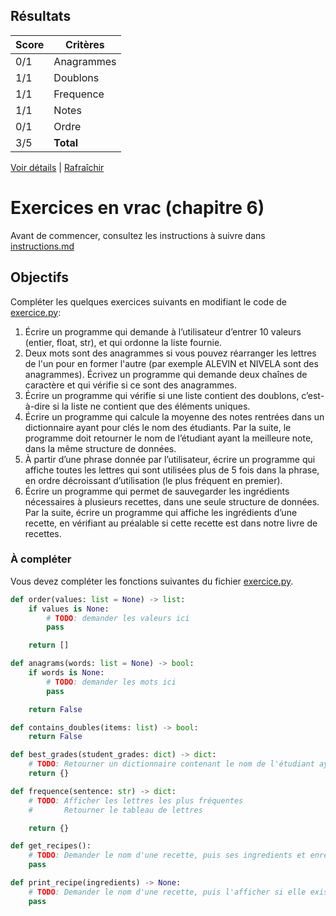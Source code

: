 





## Résultats
Score | Critères
--- | ---
0/1 | Anagrammes
1/1 | Doublons
1/1 | Frequence
1/1 | Notes
0/1 | Ordre
3/5 | **Total**

[Voir détails](./logs/tests_results.txt) | [Rafraîchir](../../)
# Exercices en vrac (chapitre 6)

Avant de commencer, consultez les instructions à suivre dans [instructions.md](instructions.md)

## Objectifs

Compléter les quelques exercices suivants en modifiant le code de [exercice.py](exercice.py):

1. Écrire un programme qui demande à l’utilisateur d’entrer 10 valeurs (entier, float, str), et qui ordonne la liste fournie.
2. Deux mots sont des anagrammes si vous pouvez réarranger les lettres de l'un pour en former l'autre (par exemple ALEVIN et NIVELA sont des anagrammes). Écrivez un programme qui demande deux chaînes de caractère et qui vérifie si ce sont des anagrammes.
3. Écrire un programme qui vérifie si une liste contient des doublons, c’est-à-dire si la liste ne contient que des éléments uniques.
4. Écrire un programme qui calcule la moyenne des notes rentrées dans un dictionnaire ayant pour clés le nom des étudiants. Par la suite, le programme doit retourner le nom de l’étudiant ayant la meilleure note, dans la même structure de données.
5. À partir d’une phrase donnée par l’utilisateur, écrire un programme qui affiche toutes les lettres qui sont utilisées plus de 5 fois dans la phrase, en ordre décroissant d’utilisation (le plus fréquent en premier).
6. Écrire un programme qui permet de sauvegarder les ingrédients nécessaires à plusieurs recettes, dans une seule structure de données. Par la suite, écrire un programme qui affiche les ingrédients d’une recette, en vérifiant au préalable si cette recette est dans notre livre de recettes.

### À compléter
Vous devez compléter les fonctions suivantes du fichier [exercice.py](exercice.py).

```python
def order(values: list = None) -> list:
    if values is None:
        # TODO: demander les valeurs ici
        pass

    return []

def anagrams(words: list = None) -> bool:
    if words is None:
        # TODO: demander les mots ici
        pass

    return False

def contains_doubles(items: list) -> bool:
    return False

def best_grades(student_grades: dict) -> dict:
    # TODO: Retourner un dictionnaire contenant le nom de l'étudiant ayant la meilleure moyenne ainsi que sa moyenne
    return {}

def frequence(sentence: str) -> dict:
    # TODO: Afficher les lettres les plus fréquentes
    #       Retourner le tableau de lettres

    return {}

def get_recipes():
    # TODO: Demander le nom d'une recette, puis ses ingredients et enregistrer dans une structure de données 
    pass

def print_recipe(ingredients) -> None:
    # TODO: Demander le nom d'une recette, puis l'afficher si elle existe
    pass
```
